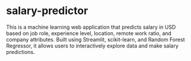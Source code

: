 # salary-predictor
This is a machine learning web application that predicts salary in USD based on job role, experience level, location, remote work ratio, and company attributes. Built using Streamlit, scikit-learn, and Random Forest Regressor, it allows users to interactively explore data and make salary predictions.
